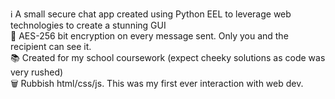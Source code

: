 ℹ️ A small secure chat app created using Python EEL to leverage web technologies to create a stunning GUI  
🔐 AES-256 bit encryption on every message sent. Only you and the recipient can see it.  
📚 Created for my school coursework (expect cheeky solutions as code was very rushed)  
🗑 Rubbish html/css/js. This was my first ever interaction with web dev.